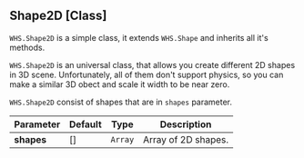 <h2 class="ws" id="shape2d">Shape2D [Class]</h2>

`WHS.Shape2D` is a simple class, it extends `WHS.Shape` and inherits all it's methods.

`WHS.Shape2D` is an universal class, that allows you create different 2D shapes in 3D scene. Unfortunately, all of them don't support physics, so you can make a similar 3D obect and scale it width to be near zero.

`WHS.Shape2D` consist of shapes that are in `shapes` parameter.

Parameter      |       Default        | Type      | Description |
-------------- | -------------------- | --------- | ----------- |
**shapes**     | []                   | `Array`   | Array of 2D shapes.

<script src="https://gist.github.com/sasha240100/118ced78b8c3a9aeb008.js"></script>